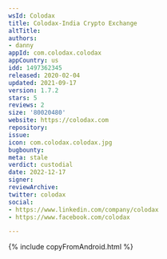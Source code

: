 ```yaml
---
wsId: Colodax
title: Colodax-India Crypto Exchange
altTitle: 
authors:
- danny
appId: com.colodax.colodax
appCountry: us
idd: 1497362345
released: 2020-02-04
updated: 2021-09-17
version: 1.7.2
stars: 5
reviews: 2
size: '80020480'
website: https://colodax.com
repository: 
issue: 
icon: com.colodax.colodax.jpg
bugbounty: 
meta: stale
verdict: custodial
date: 2022-12-17
signer: 
reviewArchive: 
twitter: colodax
social:
- https://www.linkedin.com/company/colodax
- https://www.facebook.com/colodax

---
```


{% include copyFromAndroid.html %}
